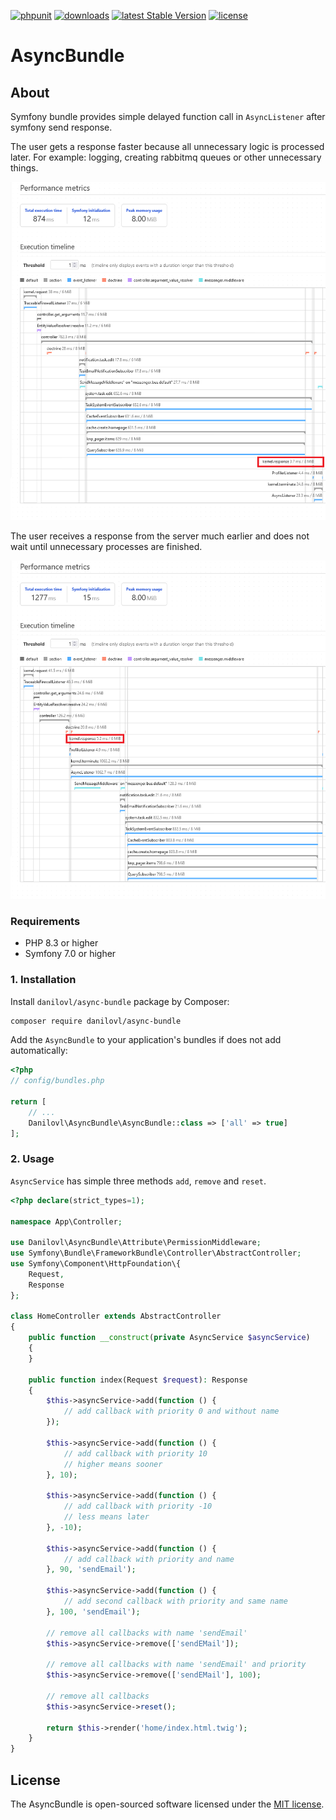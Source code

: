 [![phpunit](https://github.com/danilovl/async-bundle/actions/workflows/phpunit.yml/badge.svg)](https://github.com/danilovl/async-bundle/actions/workflows/phpunit.yml)
[![downloads](https://img.shields.io/packagist/dt/danilovl/async-bundle)](https://packagist.org/packages/danilovl/async-bundle)
[![latest Stable Version](https://img.shields.io/packagist/v/danilovl/async-bundle)](https://packagist.org/packages/danilovl/async-bundle)
[![license](https://img.shields.io/packagist/l/danilovl/async-bundle)](https://packagist.org/packages/danilovl/async-bundle)

# AsyncBundle #

## About ##

Symfony bundle provides simple delayed function call in `AsyncListener` after symfony send response.

The user gets a response faster because all unnecessary logic is processed later. For example: logging, creating rabbitmq queues or other unnecessary things.

![Alt text](/.github/readme/profiler_before.png?raw=true "Profiler before")

The user receives a response from the server much earlier and does not wait until unnecessary processes are finished.

![Alt text](/.github/readme/profiler_after.png?raw=true "Profiler after")

### Requirements

* PHP 8.3 or higher
* Symfony 7.0 or higher

### 1. Installation

Install `danilovl/async-bundle` package by Composer:

``` bash
composer require danilovl/async-bundle
```
Add the `AsyncBundle` to your application's bundles if does not add automatically:

```php
<?php
// config/bundles.php

return [
    // ...
    Danilovl\AsyncBundle\AsyncBundle::class => ['all' => true]
];
```

### 2. Usage

`AsyncService` has simple three methods `add`, `remove` and `reset`.

```php
<?php declare(strict_types=1);

namespace App\Controller;

use Danilovl\AsyncBundle\Attribute\PermissionMiddleware;
use Symfony\Bundle\FrameworkBundle\Controller\AbstractController;
use Symfony\Component\HttpFoundation\{
    Request,
    Response
};

class HomeController extends AbstractController
{
    public function __construct(private AsyncService $asyncService)
    {
    }

    public function index(Request $request): Response
    {
        $this->asyncService->add(function () {
            // add callback with priority 0 and without name
        });

        $this->asyncService->add(function () {
            // add callback with priority 10
            // higher means sooner
        }, 10);    
        
        $this->asyncService->add(function () {
            // add callback with priority -10
            // less means later
        }, -10);    
        
        $this->asyncService->add(function () {
            // add callback with priority and name
        }, 90, 'sendEmail');     
        
        $this->asyncService->add(function () {
            // add second callback with priority and same name
        }, 100, 'sendEmail');
        
        // remove all callbacks with name 'sendEmail'
        $this->asyncService->remove(['sendEMail']);             
      
        // remove all callbacks with name 'sendEmail' and priority 
        $this->asyncService->remove(['sendEMail'], 100);        
        
        // remove all callbacks
        $this->asyncService->reset();

        return $this->render('home/index.html.twig');
    }
}
```

## License

The AsyncBundle is open-sourced software licensed under the [MIT license](https://opensource.org/licenses/MIT).
